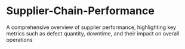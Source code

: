# Supplier-Chain-Performance
A comprehensive overview of supplier performance, highlighting key metrics such as defect quantity, downtime, and their impact on overall operations
